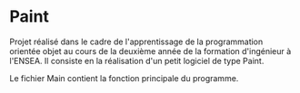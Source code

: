 # Paint

Projet réalisé dans le cadre de l'apprentissage de la programmation orientée objet au cours de la deuxième année de la formation d'ingénieur à l'ENSEA.
Il consiste en la réalisation d'un petit logiciel de type Paint.

Le fichier Main contient la fonction principale du programme.
